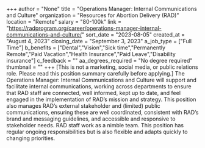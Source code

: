 +++
author = "None"
title = "Operations Manager: Internal Communications and Culture"
organization = "Resources for Abortion Delivery (RAD)"
location = "Remote"
salary = "80-100k"
link = "https://radprogram.org/career/operations-manager-internal-communications-and-culture/"
sort_date = "2023-08-05"
created_at = "August 4, 2023"
closing_date = "September 3, 2023"
a_job_type = ["Full Time"]
b_benefits = ["Dental","Vision","Sick time","Permanently Remote","Paid Vacation","Health Insurance","Paid Leave","Disability insurance"]
c_feedback = ""
aa_degrees_required = "No degree required"
thumbnail = ""
+++
[This is not a marketing, social media, or public relations role.  Please read this position summary carefully before applying.] 
The Operations Manager: Internal Communications and Culture will support and facilitate internal communications, working across departments to ensure that RAD staff are connected, well informed, kept up to date, and feel engaged in the implementation of RAD’s mission and strategy. This position also manages RAD’s external stakeholder and (limited) public communications, ensuring these are well coordinated, consistent with RAD’s brand and messaging guidelines, and accessible and responsive to stakeholder needs. RAD staff work as a nimble team. This position has regular ongoing responsibilities but is also flexible and adapts quickly to changing priorities.
